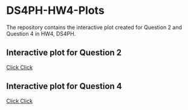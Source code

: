 # DS4PH-HW4-Plots
The repository contains the interactive plot created for Question 2 and Question 4 in HW4, DS4PH. 

## Interactive plot for Question 2
[Click Click](https://morrianyou.github.io/DS4PH-HW4-Plots/DS4PH-HW4-Q2.html)
 
## Interactive plot for Question 4
[Click Click](https://morrianyou.github.io/DS4PH-HW4-Plots/DS4PH-HW4-Q4.html)
